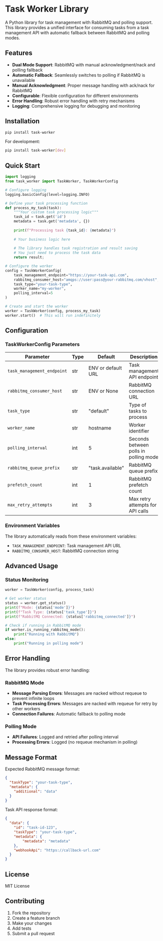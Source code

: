 # Task Worker Library

A Python library for task management with RabbitMQ and polling support. This library provides a unified interface for consuming tasks from a task management API with automatic fallback between RabbitMQ and polling modes.

## Features

- **Dual Mode Support**: RabbitMQ with manual acknowledgment/nack and polling fallback
- **Automatic Fallback**: Seamlessly switches to polling if RabbitMQ is unavailable
- **Manual Acknowledgment**: Proper message handling with ack/nack for RabbitMQ
- **Configurable**: Flexible configuration for different environments
- **Error Handling**: Robust error handling with retry mechanisms
- **Logging**: Comprehensive logging for debugging and monitoring

## Installation

```bash
pip install task-worker
```

For development:
```bash
pip install task-worker[dev]
```

## Quick Start

```python
import logging
from task_worker import TaskWorker, TaskWorkerConfig

# Configure logging
logging.basicConfig(level=logging.INFO)

# Define your task processing function
def process_my_task(task):
    """Your custom task processing logic"""
    task_id = task.get('id')
    metadata = task.get('metadata', {})
    
    print(f"Processing task {task_id}: {metadata}")
    
    # Your business logic here
    
    # The library handles task registration and result saving
    # You just need to process the task data
    return result;

# Configure the worker
config = TaskWorkerConfig(
    task_management_endpoint="https://your-task-api.com",
    rabbitmq_consumer_host="amqps://user:pass@your-rabbitmq.com/vhost",
    task_type="your-task-type",
    worker_name="my-worker",
    polling_interval=5
)

# Create and start the worker
worker = TaskWorker(config, process_my_task)
worker.start()  # This will run indefinitely
```

## Configuration

### TaskWorkerConfig Parameters

| Parameter | Type | Default | Description |
|-----------|------|---------|-------------|
| `task_management_endpoint` | str | ENV or default URL | Task management API endpoint |
| `rabbitmq_consumer_host` | str | ENV or None | RabbitMQ connection URL |
| `task_type` | str | "default" | Type of tasks to process |
| `worker_name` | str | hostname | Worker identifier |
| `polling_interval` | int | 5 | Seconds between polls in polling mode |
| `rabbitmq_queue_prefix` | str | "task.available" | RabbitMQ queue prefix |
| `prefetch_count` | int | 1 | RabbitMQ prefetch count |
| `max_retry_attempts` | int | 3 | Max retry attempts for API calls |

### Environment Variables

The library automatically reads from these environment variables:

- `TASK_MANAGEMENT_ENDPOINT`: Task management API URL
- `RABBITMQ_CONSUMER_HOST`: RabbitMQ connection string

## Advanced Usage

### Status Monitoring

```python
worker = TaskWorker(config, process_task)

# Get worker status
status = worker.get_status()
print(f"Mode: {status['mode']}")
print(f"Task Type: {status['task_type']}")
print(f"RabbitMQ Connected: {status['rabbitmq_connected']}")

# Check if running in RabbitMQ mode
if worker.is_running_rabbitmq_mode():
    print("Running with RabbitMQ")
else:
    print("Running in polling mode")
```

## Error Handling

The library provides robust error handling:

### RabbitMQ Mode
- **Message Parsing Errors**: Messages are nacked without requeue to prevent infinite loops
- **Task Processing Errors**: Messages are nacked with requeue for retry by other workers
- **Connection Failures**: Automatic fallback to polling mode

### Polling Mode
- **API Failures**: Logged and retried after polling interval
- **Processing Errors**: Logged (no requeue mechanism in polling)

## Message Format

Expected RabbitMQ message format:

```json
{
  "taskType": "your-task-type",
  "metadata": {
    "additional": "data"
  }
}
```

Task API response format:

```json
{
  "data": {
    "id": "task-id-123",
    "taskType": "your-task-type", 
    "metadata": {
        "metadata": "metadata"
    },
    "webhookApi": "https://callback-url.com"
  }
}
```

## License

MIT License

## Contributing

1. Fork the repository
2. Create a feature branch
3. Make your changes
4. Add tests
5. Submit a pull request 